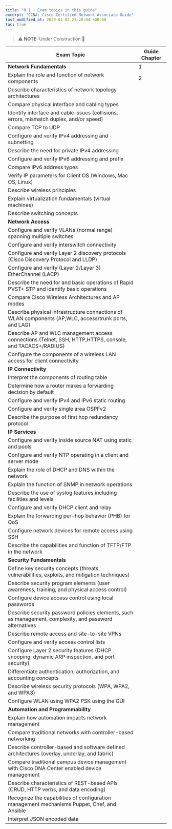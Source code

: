 ```yaml
---
title: "0.1 - Exam topics in this guide"
excerpt: "CCNA: Cisco Certified Network Associate Guide"
last_modified_at: 2020-01-02 21:28:04 +00:00
toc: true
---
```

> :warning: **NOTE:**  Under Construction :construction:

Exam Topic                                                                                                          | Guide Chapter
--------------------------------------------------------------------------------------------------------------------|--------------
**Network Fundamentals**                                                                                            | 1
Explain the role and function of network components                                                                 | 2
Describe characteristics of network topology architectures                                                          |
Compare physical interface and cabling types                                                                        |
Identify interface and cable issues (collisions, errors, mismatch duplex, and/or speed)                             |
Compare TCP to UDP                                                                                                  |
Configure and verify IPv4 addressing and subnetting                                                                 |
Describe the need for private IPv4 addressing                                                                       |
Configure and verify IPv6 addressing and prefix                                                                     |
Compare IPv6 address types                                                                                          |
Verify IP parameters for Client OS (Windows, Mac OS, Linux)                                                         |
Describe wireless principles                                                                                        |
Explain virtualization fundamentals (virtual machines)                                                              |
Describe switching concepts                                                                                         |
**Network Access**                                                                                                  |
Configure and verify VLANs (normal range) spanning multiple switches                                                |
Configure and verify interswitch connectivity                                                                       |
Configure and verify Layer 2 discovery protocols (Cisco Discovery Protocol and LLDP)                                |
Configure and verify (Layer 2/Layer 3) EtherChannel (LACP)                                                          |
Describe the need for and basic operations of Rapid PVST+ STP and identify basic operations                         |
Compare Cisco Wireless Architectures and AP modes                                                                   |
Describe physical infrastructure connections of WLAN components (AP,WLC, access/trunk ports, and LAG)               |
Describe AP and WLC management access connections (Telnet, SSH, HTTP,HTTPS, console, and TACACS+/RADIUS)            |
Configure the components of a wireless LAN access for client   connectivity                                         |
**IP Connectivity**                                                                                                 |
Interpret the components of routing table                                                                           |
Determine how a router makes a forwarding decision by default                                                       |
Configure and verify IPv4 and IPv6 static routing                                                                   |
Configure and verify single area OSPFv2                                                                             |
Describe the purpose of first hop redundancy protocol                                                               |
**IP Services**                                                                                                     |
Configure and verify inside source NAT using static and pools                                                       |
Configure and verify NTP operating in a client and server mode                                                      |
Explain the role of DHCP and DNS within the network                                                                 |
Explain the function of SNMP in network operations                                                                  |
Describe the use of syslog features including facilities and levels                                                 |
Configure and verify DHCP client and relay                                                                          |
Explain the forwarding per-hop behavior (PHB) for QoS                                                               |
Configure network devices for remote access using SSH                                                               |
Describe the capabilities and function of TFTP/FTP in the network                                                   |
**Security Fundamentals**                                                                                           |
Define key security concepts (threats, vulnerabilities, exploits, and mitigation techniques)                        |
Describe security program elements (user awareness, training, and physical access control)                          |
Configure device access control using local passwords                                                               |
Describe security password policies elements, such as management, complexity, and password alternatives             |
Describe remote access and site-to-site VPNs                                                                        |
Configure and verify access control lists                                                                           |
Configure Layer 2 security features (DHCP snooping, dynamic ARP inspection, and port security)                      |
Differentiate authentication, authorization, and accounting concepts                                                |
Describe wireless security protocols (WPA, WPA2, and WPA3)                                                          |
Configure WLAN using WPA2 PSK using the GUI                                                                         |
**Automation and Programmability**                                                                                  |
Explain how automation impacts network management                                                                   |
Compare traditional networks with controller-based networking                                                       |
Describe controller-based and software defined architectures (overlay, underlay, and fabric)                        |
Compare traditional campus device management with Cisco DNA Center enabled device management                        |
Describe characteristics of REST-based APIs (CRUD, HTTP verbs, and data encoding)                                   |
Recognize the capabilities of configuration management mechanisms Puppet, Chef, and Ansible                         |
Interpret JSON encoded data                                                                                         |
